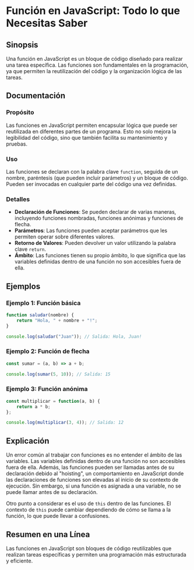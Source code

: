 <!--
Meta Description: # Función en JavaScript: Todo lo que Necesitas Saber ## Sinopsis Una función en JavaScript es un bloque de código diseñado para realizar una tarea esp...
Meta Keywords: funciones, las, que, función, una
-->

# Función en JavaScript: Todo lo que Necesitas Saber

## Sinopsis
Una función en JavaScript es un bloque de código diseñado para realizar una tarea específica. Las funciones son fundamentales en la programación, ya que permiten la reutilización del código y la organización lógica de las tareas.

## Documentación
### Propósito
Las funciones en JavaScript permiten encapsular lógica que puede ser reutilizada en diferentes partes de un programa. Esto no solo mejora la legibilidad del código, sino que también facilita su mantenimiento y pruebas.

### Uso
Las funciones se declaran con la palabra clave `function`, seguida de un nombre, paréntesis (que pueden incluir parámetros) y un bloque de código. Pueden ser invocadas en cualquier parte del código una vez definidas.

### Detalles
- **Declaración de Funciones**: Se pueden declarar de varias maneras, incluyendo funciones nombradas, funciones anónimas y funciones de flecha.
- **Parámetros**: Las funciones pueden aceptar parámetros que les permiten operar sobre diferentes valores.
- **Retorno de Valores**: Pueden devolver un valor utilizando la palabra clave `return`.
- **Ámbito**: Las funciones tienen su propio ámbito, lo que significa que las variables definidas dentro de una función no son accesibles fuera de ella.

## Ejemplos
### Ejemplo 1: Función básica
```javascript
function saludar(nombre) {
    return "Hola, " + nombre + "!";
}

console.log(saludar("Juan")); // Salida: Hola, Juan!
```

### Ejemplo 2: Función de flecha
```javascript
const sumar = (a, b) => a + b;

console.log(sumar(5, 10)); // Salida: 15
```

### Ejemplo 3: Función anónima
```javascript
const multiplicar = function(a, b) {
    return a * b;
};

console.log(multiplicar(3, 4)); // Salida: 12
```

## Explicación
Un error común al trabajar con funciones es no entender el ámbito de las variables. Las variables definidas dentro de una función no son accesibles fuera de ella. Además, las funciones pueden ser llamadas antes de su declaración debido al "hoisting", un comportamiento en JavaScript donde las declaraciones de funciones son elevadas al inicio de su contexto de ejecución. Sin embargo, si una función es asignada a una variable, no se puede llamar antes de su declaración.

Otro punto a considerar es el uso de `this` dentro de las funciones. El contexto de `this` puede cambiar dependiendo de cómo se llama a la función, lo que puede llevar a confusiones.

## Resumen en una Línea
Las funciones en JavaScript son bloques de código reutilizables que realizan tareas específicas y permiten una programación más estructurada y eficiente.